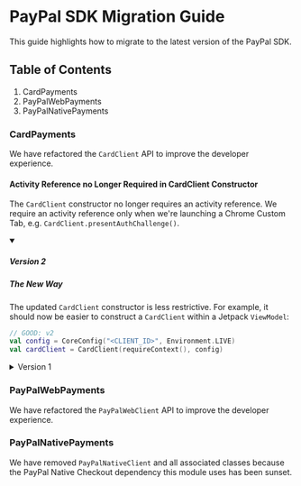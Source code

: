 # PayPal SDK Migration Guide

This guide highlights how to migrate to the latest version of the PayPal SDK.

## Table of Contents

1. CardPayments
1. PayPalWebPayments
1. PayPalNativePayments

### CardPayments

We have refactored the `CardClient` API to improve the developer experience.

#### Activity Reference no Longer Required in CardClient Constructor

The `CardClient` constructor no longer requires an activity reference. We require an activity reference only when we're launching a Chrome Custom Tab, e.g. `CardClient.presentAuthChallenge()`.

<details open>

<summary><h5>Version 2</h5></summary>

##### The New Way

The updated `CardClient` constructor is less restrictive. For example, it should now be easier to construct a `CardClient` within a Jetpack `ViewModel`:

```kotlin
// GOOD: v2
val config = CoreConfig("<CLIENT_ID>", Environment.LIVE)
val cardClient = CardClient(requireContext(), config)
```

</details>

<details>

<summary>Version 1</summary>

##### The Old Way

The v1 `CardClient` constructor requires an activity reference to register a lifecycle observer for the SDK to parse incoming deep links internally.

Automatic parsing of deep links can have a positive affect on the developer experience, but we've found that internal deep link parsing can be problematic for some app architectures:

```kotlin
// BAD: v1
val config = CoreConfig("<CLIENT_ID>", Environment.LIVE)
val cardClient = CardClient(requireActivity(), config)
```

</details>

### PayPalWebPayments

We have refactored the `PayPalWebClient` API to improve the developer experience.

### PayPalNativePayments

We have removed `PayPalNativeClient` and all associated classes because the PayPal Native Checkout dependency this module uses has been sunset.
